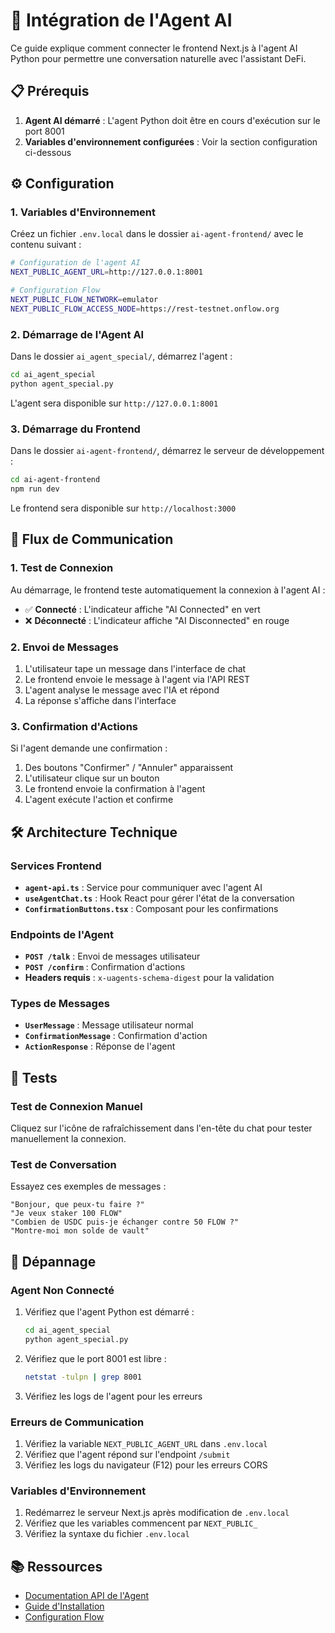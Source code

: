 # 🤖 Intégration de l'Agent AI

Ce guide explique comment connecter le frontend Next.js à l'agent AI Python pour permettre une conversation naturelle avec l'assistant DeFi.

## 📋 Prérequis

1. **Agent AI démarré** : L'agent Python doit être en cours d'exécution sur le port 8001
2. **Variables d'environnement configurées** : Voir la section configuration ci-dessous

## ⚙️ Configuration

### 1. Variables d'Environnement

Créez un fichier `.env.local` dans le dossier `ai-agent-frontend/` avec le contenu suivant :

```bash
# Configuration de l'agent AI
NEXT_PUBLIC_AGENT_URL=http://127.0.0.1:8001

# Configuration Flow
NEXT_PUBLIC_FLOW_NETWORK=emulator
NEXT_PUBLIC_FLOW_ACCESS_NODE=https://rest-testnet.onflow.org
```

### 2. Démarrage de l'Agent AI

Dans le dossier `ai_agent_special/`, démarrez l'agent :

```bash
cd ai_agent_special
python agent_special.py
```

L'agent sera disponible sur `http://127.0.0.1:8001`

### 3. Démarrage du Frontend

Dans le dossier `ai-agent-frontend/`, démarrez le serveur de développement :

```bash
cd ai-agent-frontend
npm run dev
```

Le frontend sera disponible sur `http://localhost:3000`

## 🔄 Flux de Communication

### 1. Test de Connexion

Au démarrage, le frontend teste automatiquement la connexion à l'agent AI :
- ✅ **Connecté** : L'indicateur affiche "AI Connected" en vert
- ❌ **Déconnecté** : L'indicateur affiche "AI Disconnected" en rouge

### 2. Envoi de Messages

1. L'utilisateur tape un message dans l'interface de chat
2. Le frontend envoie le message à l'agent via l'API REST
3. L'agent analyse le message avec l'IA et répond
4. La réponse s'affiche dans l'interface

### 3. Confirmation d'Actions

Si l'agent demande une confirmation :
1. Des boutons "Confirmer" / "Annuler" apparaissent
2. L'utilisateur clique sur un bouton
3. Le frontend envoie la confirmation à l'agent
4. L'agent exécute l'action et confirme

## 🛠️ Architecture Technique

### Services Frontend

- **`agent-api.ts`** : Service pour communiquer avec l'agent AI
- **`useAgentChat.ts`** : Hook React pour gérer l'état de la conversation
- **`ConfirmationButtons.tsx`** : Composant pour les confirmations

### Endpoints de l'Agent

- **`POST /talk`** : Envoi de messages utilisateur
- **`POST /confirm`** : Confirmation d'actions
- **Headers requis** : `x-uagents-schema-digest` pour la validation

### Types de Messages

- **`UserMessage`** : Message utilisateur normal
- **`ConfirmationMessage`** : Confirmation d'action
- **`ActionResponse`** : Réponse de l'agent

## 🧪 Tests

### Test de Connexion Manuel

Cliquez sur l'icône de rafraîchissement dans l'en-tête du chat pour tester manuellement la connexion.

### Test de Conversation

Essayez ces exemples de messages :

```
"Bonjour, que peux-tu faire ?"
"Je veux staker 100 FLOW"
"Combien de USDC puis-je échanger contre 50 FLOW ?"
"Montre-moi mon solde de vault"
```

## 🐛 Dépannage

### Agent Non Connecté

1. Vérifiez que l'agent Python est démarré :
   ```bash
   cd ai_agent_special
   python agent_special.py
   ```

2. Vérifiez que le port 8001 est libre :
   ```bash
   netstat -tulpn | grep 8001
   ```

3. Vérifiez les logs de l'agent pour les erreurs

### Erreurs de Communication

1. Vérifiez la variable `NEXT_PUBLIC_AGENT_URL` dans `.env.local`
2. Vérifiez que l'agent répond sur l'endpoint `/submit`
3. Vérifiez les logs du navigateur (F12) pour les erreurs CORS

### Variables d'Environnement

1. Redémarrez le serveur Next.js après modification de `.env.local`
2. Vérifiez que les variables commencent par `NEXT_PUBLIC_`
3. Vérifiez la syntaxe du fichier `.env.local`

## 📚 Ressources

- [Documentation API de l'Agent](../doc_api.md)
- [Guide d'Installation](../README.md)
- [Configuration Flow](../ai-agent-frontend/FLOW_EMULATOR_SETUP.md)
